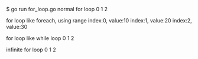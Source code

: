 $ go run for_loop.go
normal for loop
0
1
2

for loop like foreach, using range
index:0, value:10
index:1, value:20
index:2, value:30

for loop like while loop
0
1
2

infinite for loop
0
1
2
